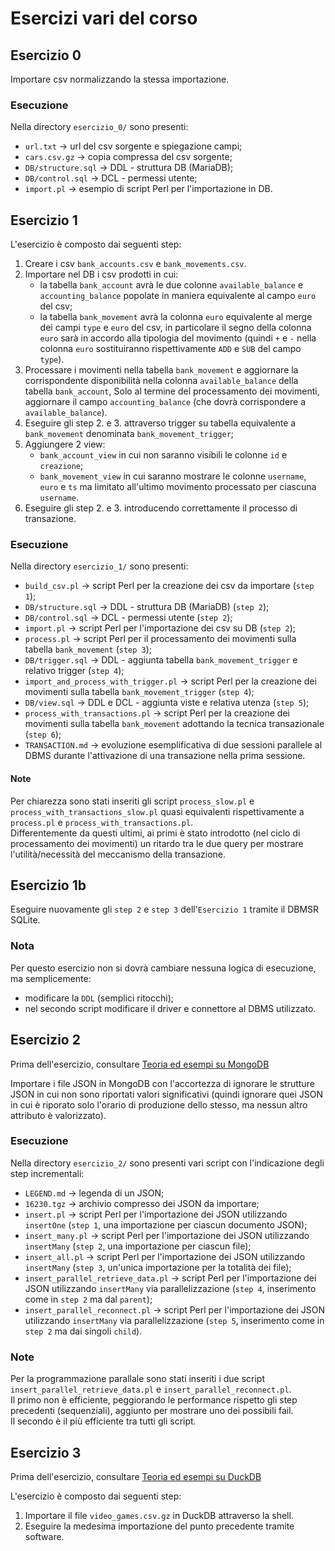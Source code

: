 # Esercizi vari del corso

## Esercizio 0

Importare csv normalizzando la stessa importazione.

### Esecuzione

Nella directory `esercizio_0/` sono presenti:

- `url.txt` -> url del csv sorgente e spiegazione campi;
- `cars.csv.gz` -> copia compressa del csv sorgente;
- `DB/structure.sql` -> DDL - struttura DB (MariaDB);
- `DB/control.sql` -> DCL - permessi utente;
- `import.pl` -> esempio di script Perl per l'importazione in DB.

## Esercizio 1

L'esercizio è composto dai seguenti step:

1. Creare i csv `bank_accounts.csv` e `bank_movements.csv`.
2. Importare nel DB i csv prodotti in cui:
    - la tabella `bank_account` avrà le due colonne `available_balance` e `accounting_balance` popolate in maniera equivalente al campo `euro` del csv;
    - la tabella `bank_movement` avrà la colonna `euro` equivalente al merge dei campi `type` e `euro` del csv, in particolare il segno della colonna `euro` sarà in accordo alla tipologia del movimento (quindi `+` e `-` nella colonna `euro` sostituiranno rispettivamente `ADD` e `SUB` del campo `type`).
3. Processare i movimenti nella tabella `bank_movement` e aggiornare la corrispondente disponibilità nella colonna `available_balance` della tabella `bank_account`, Solo al termine del processamento dei movimenti, aggiornare il campo `accounting_balance` (che dovrà corrispondere a `available_balance`).
4. Eseguire gli step 2. e 3. attraverso trigger su tabella equivalente a `bank_movement` denominata `bank_movement_trigger`;
5. Aggiungere 2 view:
    - `bank_account_view` in cui non saranno visibili le colonne `id` e `creazione`;
    - `bank_movement_view` in cui saranno mostrare le colonne `username`, `euro` e `ts` ma limitato all'ultimo movimento processato per ciascuna `username`.
6. Eseguire gli step 2. e 3. introducendo correttamente il processo di transazione.

### Esecuzione

Nella directory `esercizio_1/` sono presenti:

- `build_csv.pl` -> script Perl per la creazione dei csv da importare (`step 1`);
- `DB/structure.sql` -> DDL - struttura DB (MariaDB) (`step 2`);
- `DB/control.sql` -> DCL - permessi utente (`step 2`);
- `import.pl` -> script Perl per l'importazione dei csv su DB (`step 2`);
- `process.pl` -> script Perl per il processamento dei movimenti sulla tabella `bank_movement` (`step 3`);
- `DB/trigger.sql` -> DDL - aggiunta tabella `bank_movement_trigger` e relativo trigger (`step 4`);
- `import_and_process_with_trigger.pl` -> script Perl per la creazione dei movimenti sulla tabella `bank_movement_trigger` (`step 4`);
- `DB/view.sql` -> DDL e DCL - aggiunta viste e relativa utenza (`step 5`);
- `process_with_transactions.pl` -> script Perl per la creazione dei movimenti sulla tabella `bank_movement` adottando la tecnica transazionale (`step 6`);
- `TRANSACTION.md` -> evoluzione esemplificativa di due sessioni parallele al DBMS durante l'attivazione di una transazione nella prima sessione.

#### Note

Per chiarezza sono stati inseriti gli script `process_slow.pl` e `process_with_transactions_slow.pl` quasi equivalenti rispettivamente a `process.pl` e `process_with_transactions.pl`.\
Differentemente da questi ultimi, ai primi è stato introdotto (nel ciclo di processamento dei movimenti) un ritardo tra le due query per mostrare l'utilità/necessità del meccanismo della transazione.

## Esercizio 1b

Eseguire nuovamente gli `step 2` e `step 3` dell'`Esercizio 1` tramite il DBMSR SQLite.

### Nota

Per questo esercizio non si dovrà cambiare nessuna logica di esecuzione, ma semplicemente:

- modificare la `DDL` (semplici ritocchi);
- nel secondo script modificare il driver e connettore al DBMS utilizzato.

## Esercizio 2

Prima dell'esercizio, consultare [Teoria ed esempi su MongoDB](https://github.com/spadacciniweb/argomenti-vari/blob/main/MongoDB/README.md)

Importare i file JSON in MongoDB con l'accortezza di ignorare le strutture JSON in cui non sono riportati valori significativi (quindi ignorare quei JSON in cui è riporato solo l'orario di produzione dello stesso, ma nessun altro attributo è valorizzato).

### Esecuzione

Nella directory `esercizio_2/` sono presenti vari script con l'indicazione degli step incrementali:

- `LEGEND.md` -> legenda di un JSON;
- `16230.tgz` -> archivio compresso dei JSON da importare;
- `insert.pl` -> script Perl per l'importazione dei JSON utilizzando `insertOne` (`step 1`, una importazione per ciascun documento JSON);
- `insert_many.pl` -> script Perl per l'importazione dei JSON utilizzando `insertMany` (`step 2`, una importazione per ciascun file);
- `insert_all.pl` -> script Perl per l'importazione dei JSON utilizzando `insertMany` (`step 3`, un'unica importazione per la totalità dei file);
- `insert_parallel_retrieve_data.pl` -> script Perl per l'importazione dei JSON utilizzando `insertMany` via parallelizzazione (`step 4`, inserimento come in `step 2` ma dal `parent`);
- `insert_parallel_reconnect.pl` -> script Perl per l'importazione dei JSON utilizzando `insertMany` via parallelizzazione (`step 5`, inserimento come in `step 2` ma dai singoli `child`).

### Note

Per la programmazione parallale sono stati inseriti i due script `insert_parallel_retrieve_data.pl` e `insert_parallel_reconnect.pl`.\
Il primo non è efficiente, peggiorando le performance rispetto gli step precedenti (sequenziali), aggiunto per mostrare uno dei possibili fail.\
Il secondo è il più efficiente tra tutti gli script.

## Esercizio 3

Prima dell'esercizio, consultare [Teoria ed esempi su DuckDB](https://github.com/spadacciniweb/argomenti-vari/blob/main/DuckDB/README.md)

L'esercizio è composto dai seguenti step:

1. Importare il file `video_games.csv.gz` in DuckDB attraverso la shell.
2. Eseguire la medesima importazione del punto precedente tramite software.
